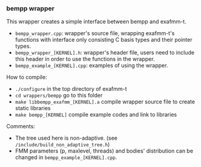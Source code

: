 ### bempp wrapper

This wrapper creates a simple interface between bempp and exafmm-t.

- `bempp_wrapper.cpp`: wrapper's source file, wrapping exafmm-t's functions with interface only consisting C basis types and their pointer types.
- `bempp_wrapper_[KERNEL].h`: wrapper's header file, users need to include this header in order to use the functions in the wrapper.
- `bempp_example_[KERNEL].cpp`: examples of using the wrapper.

How to compile:
- `./configure` in the top directory of exafmm-t
- `cd wrappers/bempp` go to this folder
- `make libbempp_exafmm_[KERNEL].a` compile wrapper source file to create static libraries
- `make bempp_[KERNEL]` compile example codes and link to libraries

Comments:
- The tree used here is non-adaptive. (see `/include/build_non_adaptive_tree.h`)
- FMM parameters (p, maxlevel, threads) and bodies' distribution can be changed in `bempp_example_[KERNEL].cpp`.
